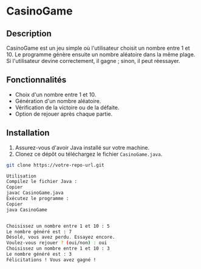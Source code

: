 # CasinoGame

## Description
CasinoGame est un jeu simple où l'utilisateur choisit un nombre entre 1 et 10. Le programme génère ensuite un nombre aléatoire dans la même plage. Si l'utilisateur devine correctement, il gagne ; sinon, il peut réessayer.

## Fonctionnalités
- Choix d'un nombre entre 1 et 10.
- Génération d'un nombre aléatoire.
- Vérification de la victoire ou de la défaite.
- Option de rejouer après chaque partie.

## Installation
1. Assurez-vous d'avoir Java installé sur votre machine.
2. Clonez ce dépôt ou téléchargez le fichier `CasinoGame.java`.

```bash
git clone https://votre-repo-url.git

Utilisation
Compilez le fichier Java :
Copier
javac CasinoGame.java
Exécutez le programme :
Copier
java CasinoGame


Choisissez un nombre entre 1 et 10 : 5
Le nombre généré est : 7
Désolé, vous avez perdu. Essayez encore.
Voulez-vous rejouer ? (oui/non) : oui
Choisissez un nombre entre 1 et 10 : 3
Le nombre généré est : 3
Félicitations ! Vous avez gagné !
